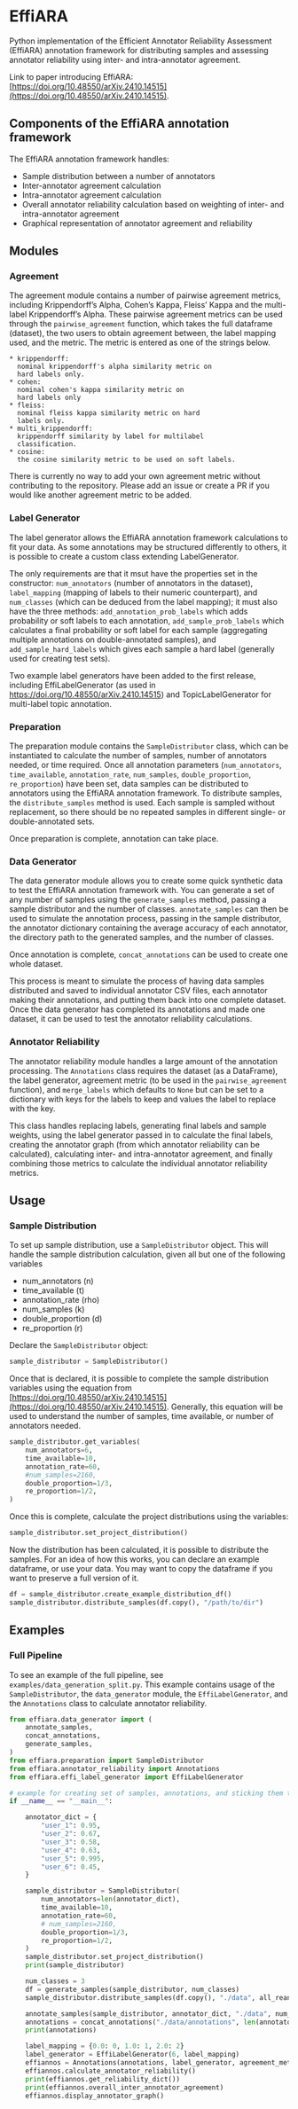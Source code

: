 # EffiARA
Python implementation of the Efficient Annotator Reliability Assessment (EffiARA) annotation framework for distributing samples and assessing annotator reliability using inter- and intra-annotator agreement.

Link to paper introducing EffiARA: [https://doi.org/10.48550/arXiv.2410.14515](https://doi.org/10.48550/arXiv.2410.14515).


## Components of the EffiARA annotation framework

The EffiARA annotation framework handles:
* Sample distribution between a number of annotators
* Inter-annotator agreement calculation
* Intra-annotator agreement calculation
* Overall annotator reliability calculation based on weighting of inter- and intra-annotator agreement
* Graphical representation of annotator agreement and reliability

## Modules

### Agreement

The agreement module contains a number of pairwise agreement metrics, including Krippendorff’s Alpha, Cohen’s Kappa, Fleiss’
Kappa and the multi-label Krippendorff’s Alpha. These pairwise agreement metrics can be used through the `pairwise_agreement`
function, which takes the full dataframe (dataset), the two users to obtain agreement between, the label mapping used, and the metric.
The metric is entered as one of the strings below.

```
* krippendorff:
  nominal krippendorff's alpha similarity metric on
  hard labels only.
* cohen:
  nominal cohen's kappa similarity metric on
  hard labels only
* fleiss:
  nominal fleiss kappa similarity metric on hard
  labels only.
* multi_krippendorff:
  krippendorff similarity by label for multilabel
  classification.
* cosine:
  the cosine similarity metric to be used on soft labels.
```

There is currently no way to add your own agreement metric without contributing to the repository.
Please add an issue or create a PR if you would like another agreement metric to be added.


### Label Generator
The label generator allows the EffiARA annotation framework calculations to fit your data. As
some annotations may be structured differently to others, it is possible to create a custom
class extending LabelGenerator.

The only requirements are that it msut have the properties
set in the constructor: `num_annotators` (number of annotators in the dataset), `label_mapping`
(mapping of labels to their numeric counterpart), and `num_classes` (which can be deduced from
the label mapping); it must also have the three methods: `add_annotation_prob_labels` which
adds probability or soft labels to each annotation, `add_sample_prob_labels` which calculates
a final probability or soft label for each sample (aggregating multiple annotations on double-annotated
samples), and `add_sample_hard_labels` which gives each sample a hard label (generally used for creating
test sets).

Two example label generators have been added to the first release, including EffiLabelGenerator
(as used in https://doi.org/10.48550/arXiv.2410.14515) and TopicLabelGenerator for multi-label
topic annotation.


### Preparation

The preparation module contains the `SampleDistributor` class, which can be instantiated
to calculate the number of samples, number of annotators needed, or time required. Once all
annotation parameters (`num_annotators`, `time_available`, `annotation_rate`, `num_samples`,
`double_proportion`, `re_proportion`) have been set, data samples can be distributed to annotators
using the EffiARA annotation framework. To distribute samples, the `distribute_samples` method is
used. Each sample is sampled without replacement, so there should be no repeated samples in
different single- or double-annotated sets.

Once preparation is complete, annotation can take place.


### Data Generator

The data generator module allows you to create some quick synthetic data to test the
EffiARA annotation framework with. You can generate a set of any number of samples using the
`generate_samples` method, passing a sample distributor and the number of classes.
`annotate_samples` can then be used to simulate the annotation process, passing in the sample
distributor, the annotator dictionary containing the average accuracy of each annotator,
the directory path to the generated samples, and the number of classes.

Once annotation is complete, `concat_annotations` can be used to create one whole dataset.

This process is meant to simulate the process of having data samples distributed and saved to
individual annotator CSV files, each annotator making their annotations, and putting them back
into one complete dataset. Once the data generator has completed its annotations and made one
dataset, it can be used to test the annotator reliability calculations.


### Annotator Reliability

The annotator reliability module handles a large amount of the annotation processing.
The `Annotations` class requires the dataset (as a DataFrame), the label generator,
agreement metric (to be used in the `pairwise_agreement` function), and `merge_labels` which
defaults to `None` but can be set to a dictionary with keys for the labels to keep and values
the label to replace with the key.

This class handles replacing labels, generating final labels and sample weights, using the
label generator passed in to calculate the final labels, creating the annotator graph (from
which annotator reliability can be calculated), calculating inter- and intra-annotator
agreement, and finally combining those metrics to calculate the individual annotator
reliability metrics.

## Usage

### Sample Distribution
To set up sample distribution, use a `SampleDistributor` object. This will handle the
sample distribution calculation, given all but one of the following variables
* num_annotators (n)
* time_available (t)
* annotation_rate (rho)
* num_samples (k)
* double_proportion (d)
* re_proportion (r)

Declare the `SampleDistributor` object:

```python
sample_distributor = SampleDistributor()
```

Once that is declared, it is possible to complete the sample distribution variables
using the equation from [https://doi.org/10.48550/arXiv.2410.14515](https://doi.org/10.48550/arXiv.2410.14515).
Generally, this equation will be used to understand the number of samples, time available, or number
of annotators needed.
```python
sample_distributor.get_variables(
    num_annotators=6,
    time_available=10,
    annotation_rate=60,
    #num_samples=2160,
    double_proportion=1/3,
    re_proportion=1/2,
)
```

Once this is complete, calculate the project distributions using the variables:
```python
sample_distributor.set_project_distribution()
```

Now the distribution has been calculated, it is possible to distribute the samples.
For an idea of how this works, you can declare an example dataframe, or use your
data. You may want to copy the dataframe if you want to preserve a full version
of it.
```python
df = sample_distributor.create_example_distribution_df()
sample_distributor.distribute_samples(df.copy(), "/path/to/dir")
```

## Examples

### Full Pipeline
To see an example of the full pipeline, see `examples/data_generation_split.py`. This example
contains usage of the `SampleDistributor`, the `data_generator` module, the `EffiLabelGenerator`,
and the `Annotations` class to calculate annotator reliability.

```python
from effiara.data_generator import (
    annotate_samples,
    concat_annotations,
    generate_samples,
)
from effiara.preparation import SampleDistributor
from effiara.annotator_reliability import Annotations
from effiara.effi_label_generator import EffiLabelGenerator

# example for creating set of samples, annotations, and sticking them together
if __name__ == "__main__":

    annotator_dict = {
        "user_1": 0.95,
        "user_2": 0.67,
        "user_3": 0.58,
        "user_4": 0.63,
        "user_5": 0.995,
        "user_6": 0.45,
    }

    sample_distributor = SampleDistributor(
        num_annotators=len(annotator_dict),
        time_available=10,
        annotation_rate=60,
        # num_samples=2160,
        double_proportion=1/3,
        re_proportion=1/2,
    )
    sample_distributor.set_project_distribution()
    print(sample_distributor)

    num_classes = 3
    df = generate_samples(sample_distributor, num_classes)
    sample_distributor.distribute_samples(df.copy(), "./data", all_reannotation=True)

    annotate_samples(sample_distributor, annotator_dict, "./data", num_classes)
    annotations = concat_annotations("./data/annotations", len(annotator_dict))
    print(annotations)

    label_mapping = {0.0: 0, 1.0: 1, 2.0: 2}
    label_generator = EffiLabelGenerator(6, label_mapping)
    effiannos = Annotations(annotations, label_generator, agreement_metric="cohen")
    effiannos.calculate_annotator_reliability()
    print(effiannos.get_reliability_dict())
    print(effiannos.overall_inter_annotator_agreement)
    effiannos.display_annotator_graph()

```
